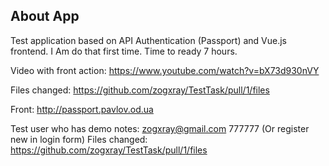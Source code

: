 ## About App

Test application based on API Authentication (Passport) and Vue.js frontend. I Am do that first time. Time to ready 7 hours.

Video with front action: https://www.youtube.com/watch?v=bX73d930nVY

Files changed: https://github.com/zogxray/TestTask/pull/1/files

Front: http://passport.pavlov.od.ua

Test user who has demo notes: zogxray@gmail.com 777777 (Or register new in login form)
Files changed: https://github.com/zogxray/TestTask/pull/1/files